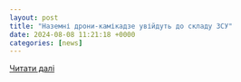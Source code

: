 ```yaml
---
layout: post
title: "Наземні дрони-камікадзе увійдуть до складу ЗСУ"
date: 2024-08-08 11:21:18 +0000
categories: [news]
---
```


[Читати далі](https://socportal.info/ua/news/zsu-zakupovuvatimut-nazemnikh-boiovikh-robotiv/)
